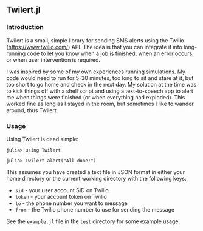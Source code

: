 ## Twilert.jl

### Introduction

Twilert is a small, simple library for sending SMS alerts using the Twilio
(https://www.twilio.com/) API. The idea is that you can integrate it into
long-running code to let you know when a job is finished, when an error occurs,
or when user intervention is required.

I was inspired by some of my own experiences running simulations. My code would
need to run for 5-30 minutes, too long to sit and stare at it, but too short to
go home and check in the next day. My solution at the time was to kick things
off with a shell script and using a text-to-speech app to alert me when things
were finished (or when everything had exploded). This worked fine as long as I
stayed in the room, but sometimes I like to wander around, thus Twilert.

### Usage

Using Twilert is dead simple:

    julia> using Twilert

    julia> Twilert.alert("All done!")

This assumes you have created a text file in JSON format in either your home
directory or the current working directory with the following keys:

  * `sid` - your user account SID on Twilio
  * `token` - your account token on Twilio
  * `to` - the phone number you want to message
  * `from` - the Twilio phone number to use for sending the message

See the `example.jl` file in the `test` directory for some example usage.
